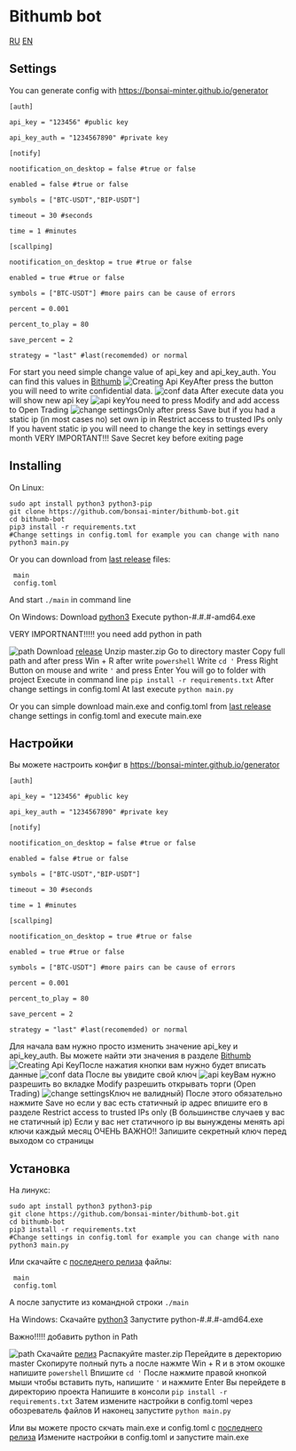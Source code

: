 # Bithumb bot
[RU](https://github.com/bonsai-minter/bithumb-bot#%D0%BD%D0%B0%D1%81%D1%82%D1%80%D0%BE%D0%B9%D0%BA%D0%B8)
[EN](https://github.com/bonsai-minter/bithumb-bot#Settings)
## Settings
You can generate config with https://bonsai-minter.github.io/generator

    [auth]
    
    api_key = "123456" #public key
    
    api_key_auth = "1234567890" #private key
    
    [notify]
    
    nootification_on_desktop = false #true or false
    
    enabled = false #true or false
    
    symbols = ["BTC-USDT","BIP-USDT"]
    
    timeout = 30 #seconds
    
    time = 1 #minutes
    
    [scallping]
    
    nootification_on_desktop = true #true or false
    
    enabled = true #true or false
    
    symbols = ["BTC-USDT"] #more pairs can be cause of errors
    
    percent = 0.001
    
    percent_to_play = 80
    
    save_percent = 2
    
    strategy = "last" #last(recomemded) or normal
   For start you need simple change value of api_key and api_key_auth. You can find this values in [Bithumb](https://www.bithumb.pro/ru-ru/account/user/api-key/list)
   ![Creating Api Key](https://i.imgur.com/HJZBYdD.png)After press the button you will need to write confidential data.
   ![conf data](http://i.imgur.com/mJAtNNF.png)
   After execute data you will show new api key
   ![api key](http://i.imgur.com/MxLNWIx.png)You need to press Modify and add access to Open Trading
   ![change settings](http://i.imgur.com/vhpvTpv.png)Only after press Save but if you had a static ip (in most cases no) set own ip in Restrict access to trusted IPs only 
If you havent static ip you will need to change the key in settings every month
VERY IMPORTANT!!! Save Secret key before exiting page
## Installing
On Linux:

    sudo apt install python3 python3-pip
    git clone https://github.com/bonsai-minter/bithumb-bot.git
    cd bithumb-bot
    pip3 install -r requirements.txt
    #Change settings in config.toml for example you can change with nano
    python3 main.py
   Or you can download from [last release](https://github.com/bonsai-minter/bithumb-bot/releases) files:
 
     main
     config.toml

   And start `./main` in command line

On Windows:
	Download [python3](https://www.python.org/ftp/python/3.8.3/python-3.8.3-amd64.exe)
	Execute python-#.#.#-amd64.exe

VERY IMPORTNANT!!!!!
you need add python in path

![path](https://gblobscdn.gitbook.com/assets/-LrUFpF96No0YKIFuw-v/-LrUpjlwRU4LMTTiOpc1/-LrUr6Jvx8n2ZtZ_ht4M/Screenshot_9.png)
	Download [release](https://github.com/bonsai-minter/bithumb-bot/archive/master.zip)
	Unzip master.zip
	Go to directory master
	Copy full path and after press Win + R after write `powershell`
	Write `cd '` Press Right Button on mouse and write `'` and press Enter
	You will go to folder with project
	Execute in command line `pip install -r requirements.txt`
	After change settings in config.toml
	At last execute `python main.py`

Or you can simple download main.exe and config.toml from [last release](https://github.com/bonsai-minter/bithumb-bot/releases) 
change settings in config.toml and execute main.exe

    

## Настройки
Вы можете настроить конфиг в https://bonsai-minter.github.io/generator

    [auth]
    
    api_key = "123456" #public key
    
    api_key_auth = "1234567890" #private key
    
    [notify]
    
    nootification_on_desktop = false #true or false
    
    enabled = false #true or false
    
    symbols = ["BTC-USDT","BIP-USDT"]
    
    timeout = 30 #seconds
    
    time = 1 #minutes
    
    [scallping]
    
    nootification_on_desktop = true #true or false
    
    enabled = true #true or false
    
    symbols = ["BTC-USDT"] #more pairs can be cause of errors
    
    percent = 0.001
    
    percent_to_play = 80
    
    save_percent = 2
    
    strategy = "last" #last(recomemded) or normal
   Для начала вам нужно просто изменить значение api_key и api_key_auth. Вы можете найти эти значения в разделе [Bithumb](https://www.bithumb.pro/ru-ru/account/user/api-key/list)
   ![Creating Api Key](https://i.imgur.com/HJZBYdD.png)После нажатия кнопки вам нужно будет вписать данные
   ![conf data](http://i.imgur.com/mJAtNNF.png)
После вы увидите свой ключ
   ![api key](http://i.imgur.com/MxLNWIx.png)Вам нужно разрешить во вкладке Modify разрешить открывать торги (Open Trading)
   ![change settings](http://i.imgur.com/vhpvTpv.png)Ключ не валидный)
После этого обязательно нажмите Save но если у вас есть статичный ip адрес впишите его в разделе Restrict access to trusted IPs only (В большинстве случаев у вас не статичный ip) Если у вас нет статичного ip вы вынуждены менять api ключи каждый месяц
ОЧЕНЬ ВАЖНО!! Запишите секретный ключ перед выходом со страницы
## Установка
На линукс:

    sudo apt install python3 python3-pip
    git clone https://github.com/bonsai-minter/bithumb-bot.git
    cd bithumb-bot
    pip3 install -r requirements.txt
    #Change settings in config.toml for example you can change with nano
    python3 main.py
  Или скачайте с [последнего релиза](https://github.com/bonsai-minter/bithumb-bot/releases) файлы:
 
     main
     config.toml

   А после запустите из командной строки `./main` 

На Windows:
	Скачайте [python3](https://www.python.org/ftp/python/3.8.3/python-3.8.3-amd64.exe)
	Запустите python-#.#.#-amd64.exe

Важно!!!!! добавить python in Path

![path](https://gblobscdn.gitbook.com/assets/-LrUFpF96No0YKIFuw-v/-LrUpjlwRU4LMTTiOpc1/-LrUr6Jvx8n2ZtZ_ht4M/Screenshot_9.png)
	Скачайте [релиз](https://github.com/bonsai-minter/bithumb-bot/archive/master.zip)
	Распакуйте master.zip
	Перейдите в деректорию master
	Скопируте полный путь а после нажмте Win + R и в этом окошке напишите `powershell`
Впишите  `cd '` После нажмите правой кнопкой мыши чтобы вставить путь, напишите `'` и нажмите Enter
	Вы перейдете в директорию проекта
	Напишите в консоли `pip install -r requirements.txt`
	Затем измените настройки в config.toml через обозреватель файлов
	И наконец запустите `python main.py`

Или вы можете просто скчать main.exe и config.toml с [последнего релиза](https://github.com/bonsai-minter/bithumb-bot/releases) 
Измените настройки в config.toml и запустите main.exe
